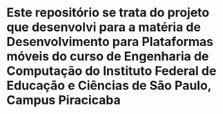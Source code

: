 # Este repositório se trata do projeto que desenvolvi para a matéria de Desenvolvimento para Plataformas móveis do curso de Engenharia de Computação do Instituto Federal de Educação e Ciências de São Paulo, Campus Piracicaba

